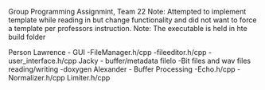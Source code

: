 Group Programming Assignmint, Team 22
Note: Attempted to implement template while reading in but change functionality and did not want to force a template per professors instruction.
Note: The executable is held in hte build folder

Person Lawrence - GUI
-FileManager.h/cpp
-fileeditor.h/cpp
-user_interface.h/cpp
Jacky - buffer/metadata fileIo
-Bit files and wav files reading/writing
-doxygen
Alexander - Buffer Processing
-Echo.h/cpp
-Normalizer.h/cpp
Limiter.h/cpp
